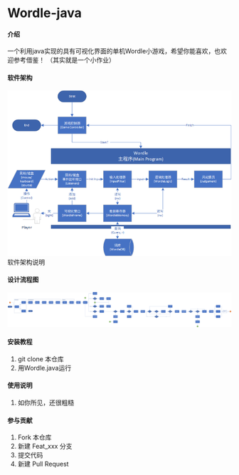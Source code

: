 # Wordle-java

#### 介绍
一个利用java实现的具有可视化界面的单机Wordle小游戏，希望你能喜欢，也欢迎参考借鉴！
（其实就是一个小作业）

#### 软件架构
![img.png](README_IMGs/img.png)软件架构说明

#### 设计流程图
![img.png](img.png)


#### 安装教程

1. git clone 本仓库
2. 用Wordle.java运行

#### 使用说明

1.  如你所见，还很粗糙

#### 参与贡献

1.  Fork 本仓库
2.  新建 Feat_xxx 分支
3.  提交代码
4.  新建 Pull Request

